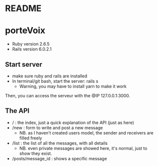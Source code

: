 # README

# porteVoix
- Ruby version 2.6.5
- Rails version 6.0.2.1

## Start server
* make sure ruby and rails are installed
* In terminal/git bash, start the server: rails s
  * Warning, you may have to install yarn to make it work

Then, you can access the serveur with the @IP 127.0.0.1:3000.

## The API
* / : the index, just a quick explanation of the API (just as here)
* /new : form to write and post a new message
  * NB. as I haven't created users model, the sender and receivers are filled freely
* /list : the list of all the messages, with all details
  * NB. even private messages are showed here, it's normal, just to show they exist.
* /posts/message_id : shows a specific message

